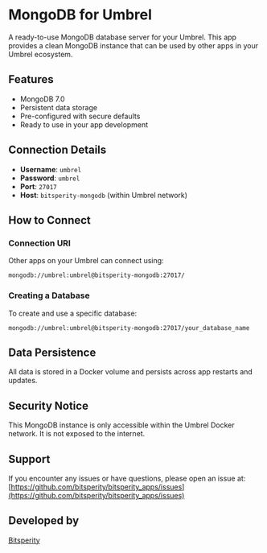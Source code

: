# MongoDB for Umbrel

A ready-to-use MongoDB database server for your Umbrel. This app provides a clean MongoDB instance that can be used by other apps in your Umbrel ecosystem.

## Features

- MongoDB 7.0
- Persistent data storage
- Pre-configured with secure defaults
- Ready to use in your app development

## Connection Details

- **Username**: `umbrel`
- **Password**: `umbrel`
- **Port**: `27017`
- **Host**: `bitsperity-mongodb` (within Umbrel network)

## How to Connect

### Connection URI
Other apps on your Umbrel can connect using:

```
mongodb://umbrel:umbrel@bitsperity-mongodb:27017/
```

### Creating a Database

To create and use a specific database:

```
mongodb://umbrel:umbrel@bitsperity-mongodb:27017/your_database_name
```

## Data Persistence

All data is stored in a Docker volume and persists across app restarts and updates.

## Security Notice

This MongoDB instance is only accessible within the Umbrel Docker network. It is not exposed to the internet.

## Support

If you encounter any issues or have questions, please open an issue at:
[https://github.com/bitsperity/bitsperity_apps/issues](https://github.com/bitsperity/bitsperity_apps/issues)

## Developed by

[Bitsperity](https://bitsperity.dev) 